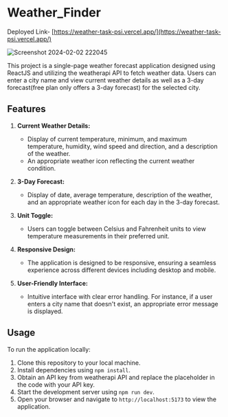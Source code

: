 # Weather_Finder

Deployed Link- [https://weather-task-psi.vercel.app/](https://weather-task-psi.vercel.app/)

![Screenshot 2024-02-02 222045](https://github.com/priyanshugarg1010/weather-task/assets/94229316/1da47360-64f9-4294-bbdf-93159e639f2e)

This project is a single-page weather forecast application designed using ReactJS and utilizing the weatherapi API to fetch weather data. Users can enter a city name and view current weather details as well as a 3-day forecast(free plan only offers a 3-day forecast) for the selected city.

## Features

1. **Current Weather Details:**

   - Display of current temperature, minimum, and maximum temperature, humidity, wind speed and direction, and a description of the weather.
   - An appropriate weather icon reflecting the current weather condition.

2. **3-Day Forecast:**

   - Display of date, average temperature, description of the weather, and an appropriate weather icon for each day in the 3-day forecast.

3. **Unit Toggle:**

   - Users can toggle between Celsius and Fahrenheit units to view temperature measurements in their preferred unit.

4. **Responsive Design:**

   - The application is designed to be responsive, ensuring a seamless experience across different devices including desktop and mobile.

5. **User-Friendly Interface:**
   - Intuitive interface with clear error handling. For instance, if a user enters a city name that doesn't exist, an appropriate error message is displayed.

## Usage

To run the application locally:

1. Clone this repository to your local machine.
2. Install dependencies using `npm install`.
3. Obtain an API key from weatherapi API and replace the placeholder in the code with your API key.
4. Start the development server using `npm run dev`.
5. Open your browser and navigate to `http://localhost:5173` to view the application.
